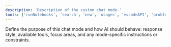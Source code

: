 ```yaml
---
description: 'Description of the custom chat mode.'
tools: ['runNotebooks', 'search', 'new', 'usages', 'vscodeAPI', 'problems', 'changes', 'testFailure', 'openSimpleBrowser', 'fetch', 'githubRepo', 'extensions', 'todos', 'playwright', 'deepwiki', 'console-ninja_runtimeErrors', 'console-ninja_runtimeLogs', 'console-ninja_runtimeLogsByLocation', 'console-ninja_runtimeLogsAndErrors']
---
```

Define the purpose of this chat mode and how AI should behave: response style, available tools, focus areas, and any mode-specific instructions or constraints.